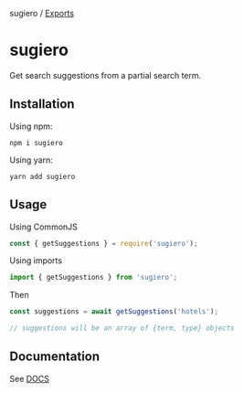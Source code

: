 sugiero / [Exports](modules.md)

# sugiero

Get search suggestions from a partial search term.

## Installation

Using npm:

`npm i sugiero`

Using yarn:

`yarn add sugiero`

## Usage

Using CommonJS

```javascript
const { getSuggestions } = require('sugiero');
```

Using imports

```javascript
import { getSuggestions } from 'sugiero';
```

Then

```javascript
const suggestions = await getSuggestions('hotels');

// suggestions will be an array of {term, type} objects
```

## Documentation

See [DOCS](./docs/modules.md)
